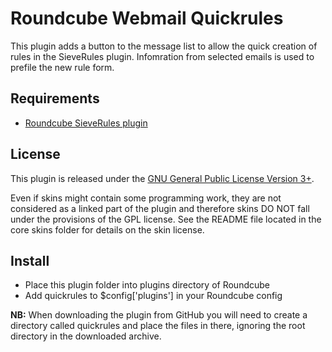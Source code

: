 Roundcube Webmail Quickrules
============================
This plugin adds a button to the message list to allow the quick creation of
rules in the SieveRules plugin. Infomration from selected emails is used to
prefile the new rule form.

Requirements
------------
* [Roundcube SieveRules plugin][rcsr]

License
-------
This plugin is released under the [GNU General Public License Version 3+][gpl].

Even if skins might contain some programming work, they are not considered
as a linked part of the plugin and therefore skins DO NOT fall under the
provisions of the GPL license. See the README file located in the core skins
folder for details on the skin license.

Install
-------
* Place this plugin folder into plugins directory of Roundcube
* Add quickrules to $config['plugins'] in your Roundcube config

**NB:** When downloading the plugin from GitHub you will need to create a
directory called quickrules and place the files in there, ignoring the root
directory in the downloaded archive.

[rcsr]: http://github.com/JohnDoh/Roundcube-Plugin-SieveRules-Managesieve/
[gpl]: http://www.gnu.org/licenses/gpl.html